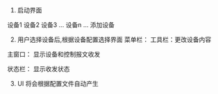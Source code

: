1. 启动界面

  设备1    设备2   设备3     ...
  设备n    ...     添加设备

2. 用户选择设备后,根据设备配置选择界面
  菜单栏：
  工具栏：更改设备内容

  主窗口： 显示设备和控制报文收发

  状态栏： 显示收发状态

3. UI 将会根据配置文件自动产生


